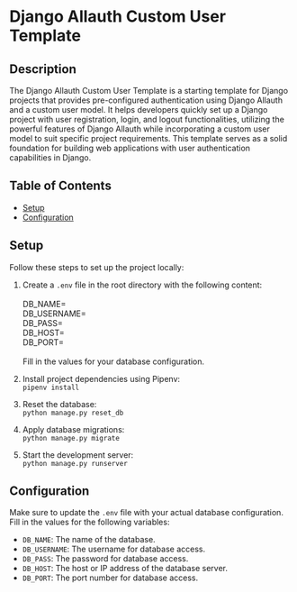 # Django Allauth Custom User Template

## Description

The Django Allauth Custom User Template is a starting template for Django projects that provides pre-configured authentication using Django Allauth and a custom user model. It helps developers quickly set up a Django project with user registration, login, and logout functionalities, utilizing the powerful features of Django Allauth while incorporating a custom user model to suit specific project requirements. This template serves as a solid foundation for building web applications with user authentication capabilities in Django.

## Table of Contents

- [Setup](#setup)
- [Configuration](#configuration)

## Setup

Follow these steps to set up the project locally:

1. Create a `.env` file in the root directory with the following content:<br /><br />
DB_NAME=<br />
DB_USERNAME=<br />
DB_PASS=<br />
DB_HOST=<br />
DB_PORT=<br /><br />
Fill in the values for your database configuration.

2. Install project dependencies using Pipenv:<br />
`pipenv install`
3. Reset the database:<br />
`python manage.py reset_db`
4. Apply database migrations:<br />
`python manage.py migrate`
5. Start the development server:<br />
`python manage.py runserver`

## Configuration

Make sure to update the `.env` file with your actual database configuration. Fill in the values for the following variables:

- `DB_NAME`: The name of the database.
- `DB_USERNAME`: The username for database access.
- `DB_PASS`: The password for database access.
- `DB_HOST`: The host or IP address of the database server.
- `DB_PORT`: The port number for database access.
